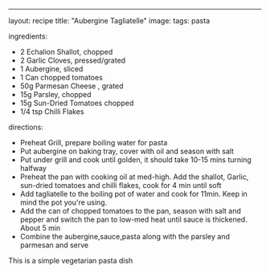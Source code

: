 ---

layout: recipe
title:  "Aubergine Tagliatelle"
image: 
tags: pasta

ingredients:
- 2 Echalion Shallot, chopped
- 2 Garlic Cloves, pressed/grated
- 1 Aubergine, sliced
- 1 Can chopped tomatoes
- 50g Parmesan Cheese , grated
- 15g Parsley, chopped
- 15g Sun-Dried Tomatoes  chopped
- 1/4 tsp Chilli Flakes

directions:
- Preheat Grill, prepare boiling water for pasta
- Put aubergine on baking tray, cover with oil and season with salt
- Put under grill and cook until golden, it should take 10-15 mins turning halfway
- Preheat the pan with cooking oil at med-high. Add the shallot, Garlic, sun-dried tomatoes and chilli flakes, cook for 4 min until soft
- Add tagliatelle to the boiling pot of water and cook for 11min. Keep in mind the pot you're using.
- Add the can of chopped tomatoes to the pan, season with salt and pepper and switch the pan to low-med heat until sauce is thickened. About 5 min
- Combine the aubergine,sauce,pasta along with the parsley and parmesan and serve

This is a simple vegetarian pasta dish
